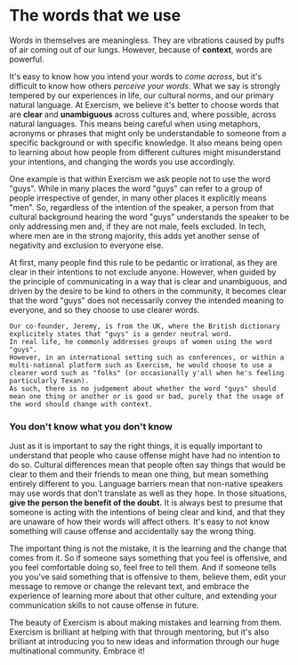 # The words that we use

Words in themselves are meaningless.
They are vibrations caused by puffs of air coming out of our lungs.
However, because of **context**, words are powerful.

It's easy to know how you intend your words to _come across_, but it's difficult to know how others _perceive your words_.
What we say is strongly tempered by our experiences in life, our cultural norms, and our primary natural language.
At Exercism, we believe it's better to choose words that are **clear** and **unambiguous** across cultures and, where possible, across natural languages.
This means being careful when using metaphors, acronyms or phrases that might only be understandable to someone from a specific background or with specific knowledge.
It also means being open to learning about how people from different cultures might misunderstand your intentions, and changing the words you use accordingly.

One example is that within Exercism we ask people not to use the word "guys".
While in many places the word "guys" can refer to a group of people irrespective of gender, in many other places it explicitly means "men".
So, regardless of the intention of the speaker, a person from that cultural background hearing the word "guys" understands the speaker to be only addressing men and, if they are not male, feels excluded.
In tech, where men are in the strong majority, this adds yet another sense of negativity and exclusion to everyone else.

At first, many people find this rule to be pedantic or irrational, as they are clear in their intentions to not exclude anyone.
However, when guided by the principle of communicating in a way that is clear and unambiguous, and driven by the desire to be kind to others in the community, it becomes clear that the word "guys" does not necessarily convey the intended meaning to everyone, and so they choose to use clearer words.

```exercism/note
Our co-founder, Jeremy, is from the UK, where the British dictionary explicitely states that "guys" is a gender neutral word.
In real life, he commonly addresses groups of women using the word "guys".
However, in an international setting such as conferences, or within a multi-national platform such as Exercism, he would choose to use a clearer word such as "folks" (or occasionally y'all when he's feeling particularly Texan).
As such, there is no judgement about whether the word "guys" should mean one thing or another or is good or bad, purely that the usage of the word should change with context.
```

### You don't know what you don't know

Just as it is important to say the right things, it is equally important to understand that people who cause offense might have had no intention to do so.
Cultural differences mean that people often say things that would be clear to them and their friends to mean one thing, but mean something entirely different to you.
Language barriers mean that non-native speakers may use words that don't translate as well as they hope.
In those situations, **give the person the benefit of the doubt.**
It is always best to presume that someone is acting with the intentions of being clear and kind, and that they are unaware of how their words will affect others.
It's easy to not know something will cause offense and accidentally say the wrong thing.

The important thing is not the mistake, it is the learning and the change that comes from it.
So if someone says something that you feel is offensive, and you feel comfortable doing so, feel free to tell them.
And if someone tells you you've said something that is offensive to them, believe them, edit your message to remove or change the relevant text, and embrace the experience of learning more about that other culture, and extending your communication skills to not cause offense in future.

The beauty of Exercism is about making mistakes and learning from them.
Exercism is brilliant at helping with that through mentoring, but it's also brilliant at introducing you to new ideas and information through our huge multinational community.
Embrace it!
